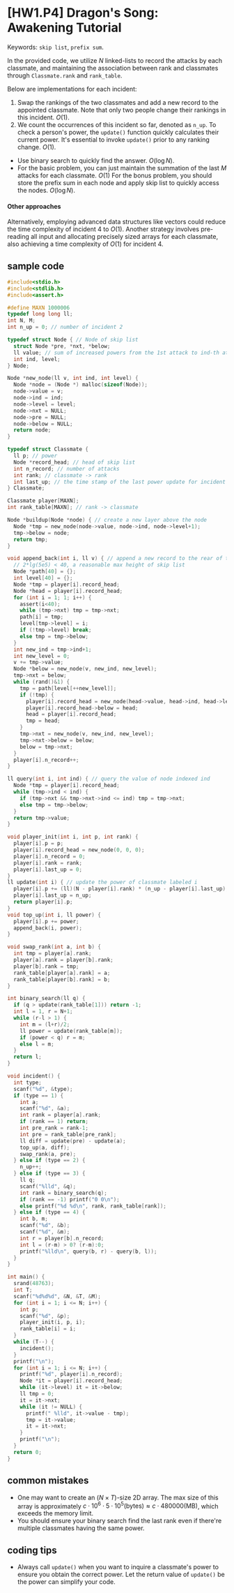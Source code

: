 # [HW1.P4] Dragon's Song: Awakening Tutorial
<!-- 文字敘述如何實作 -->
Keywords: `skip list`, `prefix sum`.

In the provided code, we utilize $N$ linked-lists to record the attacks by each classmate, and maintaining the association between rank and classmates through `Classmate.rank` and `rank_table`.

Below are implementations for each incident:
1. Swap the rankings of the two classmates and add a new record to the appointed classmate. Note that only two people change their rankings in this incident. $O(1)$.
2. We count the occurrences of this incident so far, denoted as `n_up`. To check a person's power, the `update()` function quickly calculates their current power. It's essential to invoke `update()` prior to any ranking change. $O(1)$.
* Use binary search to quickly find the answer. $O(\log N)$.
* For the basic problem, you can just maintain the summation of the last $M$ attacks for each classmate. $O(1)$
For the bonus problem, you should store the prefix sum in each node and apply skip list to quickly access the nodes. $O(\log N)$.

#### Other approaches
Alternatively, employing advanced data structures like vectors could reduce the time complexity of incident 4 to $O(1)$.
Another strategy involves pre-reading all input and allocating precisely sized arrays for each classmate, also achieving a time complexity of $O(1)$ for incident 4.

## sample code
<!-- 註解函數、幾個重要變數在幹嘛 -->
```c
#include<stdio.h>
#include<stdlib.h>
#include<assert.h>

#define MAXN 1000006
typedef long long ll;
int N, M;
int n_up = 0; // number of incident 2

typedef struct Node { // Node of skip list
  struct Node *pre, *nxt, *below;
  ll value; // sum of increased powers from the 1st attack to ind-th attack
  int ind, level;
} Node;

Node *new_node(ll v, int ind, int level) {
  Node *node = (Node *) malloc(sizeof(Node));
  node->value = v;
  node->ind = ind;
  node->level = level;
  node->nxt = NULL;
  node->pre = NULL;
  node->below = NULL;
  return node;
}

typedef struct Classmate {
  ll p; // power
  Node *record_head; // head of skip list
  int n_record; // number of attacks
  int rank; // classmate -> rank
  int last_up; // the time stamp of the last power update for incident 2
} Classmate;

Classmate player[MAXN];
int rank_table[MAXN]; // rank -> classmate

Node *buildup(Node *node) { // create a new layer above the node
  Node *tmp = new_node(node->value, node->ind, node->level+1);
  tmp->below = node;
  return tmp;
}

void append_back(int i, ll v) { // append a new record to the rear of the record list
  // 2*lg(5e5) < 40, a reasonable max height of skip list
  Node *path[40] = {};
  int level[40] = {};
  Node *tmp = player[i].record_head;
  Node *head = player[i].record_head;
  for (int i = 1; 1; i++) {
    assert(i<40);
    while (tmp->nxt) tmp = tmp->nxt;
    path[i] = tmp;
    level[tmp->level] = i;
    if (!tmp->level) break;
    else tmp = tmp->below;
  }
  int new_ind = tmp->ind+1;
  int new_level = 0;
  v += tmp->value;
  Node *below = new_node(v, new_ind, new_level);
  tmp->nxt = below;
  while (rand()&1) {
    tmp = path[level[++new_level]];
    if (!tmp) {
      player[i].record_head = new_node(head->value, head->ind, head->level+1);
      player[i].record_head->below = head;
      head = player[i].record_head;
      tmp = head;
    }
    tmp->nxt = new_node(v, new_ind, new_level);
    tmp->nxt->below = below;
    below = tmp->nxt;
  }
  player[i].n_record++;
}

ll query(int i, int ind) { // query the value of node indexed ind
  Node *tmp = player[i].record_head;
  while (tmp->ind < ind) {
    if (tmp->nxt && tmp->nxt->ind <= ind) tmp = tmp->nxt;
    else tmp = tmp->below;
  }
  return tmp->value;
}

void player_init(int i, int p, int rank) {
  player[i].p = p;
  player[i].record_head = new_node(0, 0, 0);
  player[i].n_record = 0;
  player[i].rank = rank;
  player[i].last_up = 0;
}
ll update(int i) { // update the power of classmate labeled i
  player[i].p += (ll)(N - player[i].rank) * (n_up - player[i].last_up);
  player[i].last_up = n_up;
  return player[i].p;
}
void top_up(int i, ll power) {
  player[i].p += power;
  append_back(i, power);
}

void swap_rank(int a, int b) {
  int tmp = player[a].rank;
  player[a].rank = player[b].rank;
  player[b].rank = tmp;
  rank_table[player[a].rank] = a;
  rank_table[player[b].rank] = b;
}

int binary_search(ll q) {
  if (q > update(rank_table[1])) return -1;
  int l = 1, r = N+1;
  while (r-l > 1) {
    int m = (l+r)/2;
    ll power = update(rank_table[m]);
    if (power < q) r = m;
    else l = m;
  }
  return l;
}

void incident() {
  int type;
  scanf("%d", &type);
  if (type == 1) {
    int a;
    scanf("%d", &a);
    int rank = player[a].rank;
    if (rank == 1) return;
    int pre_rank = rank-1;
    int pre = rank_table[pre_rank];
    ll diff = update(pre) - update(a);
    top_up(a, diff);
    swap_rank(a, pre);
  } else if (type == 2) {
    n_up++;
  } else if (type == 3) {
    ll q;
    scanf("%lld", &q);
    int rank = binary_search(q);
    if (rank == -1) printf("0 0\n");
    else printf("%d %d\n", rank, rank_table[rank]);
  } else if (type == 4) {
    int b, m;
    scanf("%d", &b);
    scanf("%d", &m);
    int r = player[b].n_record;
    int l = (r-m) > 0? (r-m):0;
    printf("%lld\n", query(b, r) - query(b, l));
  }
}

int main() {
  srand(48763);
  int T;
  scanf("%d%d%d", &N, &T, &M);
  for (int i = 1; i <= N; i++) {
    int p;
    scanf("%d", &p);
    player_init(i, p, i);
    rank_table[i] = i;
  }
  while (T--) {
    incident();
  }
  printf("\n");
  for (int i = 1; i <= N; i++) {
    printf("%d", player[i].n_record);
    Node *it = player[i].record_head;
    while (it->level) it = it->below;
    ll tmp = 0;
    it = it->nxt;
    while (it != NULL) {
      printf(" %lld", it->value - tmp);
      tmp = it->value;
      it = it->nxt;
    }
    printf("\n");
  }
  return 0;
}
```

<!-- 如果可以的話加上： -->
## common mistakes
<!-- 寫幾個常見錯誤 -->
* One may want to create an $(N\times T)$-size 2D array. The max size of this array is approximately $c \cdot 10^6 \cdot 5\cdot 10^5 (\text{bytes})\approx c\cdot 480000 (\text{MB})$, which exceeds the memory limit.
* You should ensure your binary search find the last rank even if there're multiple classmates having the same power.

## coding tips
<!-- 一些簡化程式複雜程度的技巧 -->
* Always call `update()` when you want to inquire a classmate's power to ensure you obtain the correct power. Let the return value of `update()` be the power can simplify your code.